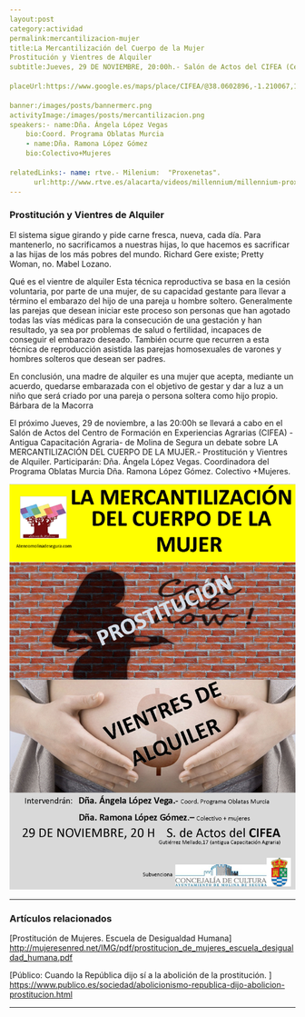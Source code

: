 ```yaml
---
layout:post
category:actividad
permalink:mercantilizacion-mujer
title:La Mercantilización del Cuerpo de la Mujer  
Prostitución y Vientres de Alquiler
subtitle:Jueves, 29 DE NOVIEMBRE, 20:00h.- Salón de Actos del CIFEA (Centro Integrado de Formación en Experiencias Agrarias).- Antigua Capacitación Agraria.- Molina de Segura  

placeUrl:https://www.google.es/maps/place/CIFEA/@38.0602896,-1.210067,15z/data=!4m5!3m4!1s0x0:0x77735b81ea26418f!8m2!3d38.0602896!4d-1.210067

banner:/images/posts/bannermerc.png
activityImage:/images/posts/mercantilizacion.png
speakers:- name:Dña. Ángela López Vegas 
    bio:Coord. Programa Oblatas Murcia
    - name:Dña. Ramona López Gómez  
    bio:Colectivo+Mujeres  
    
relatedLinks:- name: rtve.- Milenium:  "Proxenetas".
      url:http://www.rtve.es/alacarta/videos/millennium/millennium-proxenetas/4826786/
---
```


### Prostitución y Vientres de Alquiler  

El sistema sigue girando y pide carne fresca, nueva, cada día. Para mantenerlo, no sacrificamos a nuestras hijas, lo que hacemos es sacrificar a las hijas de los más pobres del mundo.
Richard Gere existe; Pretty Woman, no.
Mabel Lozano.  

Qué es el vientre de alquiler
Esta técnica reproductiva se basa en la cesión voluntaria, por parte de una mujer, de su capacidad gestante para llevar a término el embarazo del hijo de una pareja u hombre soltero. Generalmente las parejas que desean iniciar este proceso son personas que han agotado todas las vías médicas para la consecución de una gestación y han resultado, ya sea por problemas de salud o fertilidad, incapaces de conseguir el embarazo deseado. También ocurre que recurren a esta técnica de reproducción asistida las parejas homosexuales de varones y hombres solteros que desean ser padres.  

En conclusión, una madre de alquiler es una mujer que acepta, mediante un acuerdo, quedarse embarazada con el objetivo de gestar y dar a luz a un niño que será criado por una pareja o persona soltera como hijo propio.
Bárbara de la Macorra  

El próximo Jueves, 29 de noviembre, a las 20:00h se llevará a cabo en el Salón de Actos del Centro de Formación en Experiencias Agrarias (CIFEA) -Antigua Capacitación Agraria- de Molina de Segura un debate sobre LA MERCANTILIZACIÓN DEL CUERPO DE LA MUJER.- Prostitución y Vientres de Alquiler.
Participarán: Dña. Ángela López Vegas.
Coordinadora del Programa Oblatas Murcia
Dña. Ramona López Gómez.
Colectivo +Mujeres.


![cartel](/images/posts/mercantilizacion.png)

***

### Artículos relacionados

[Prostitución de Mujeres.  Escuela de Desigualdad Humana]  
http://mujeresenred.net/IMG/pdf/prostitucion_de_mujeres_escuela_desigualdad_humana.pdf

[Público: Cuando la República dijo sí a la abolición de la prostitución. ]  
https://www.publico.es/sociedad/abolicionismo-republica-dijo-abolicion-prostitucion.html

***

